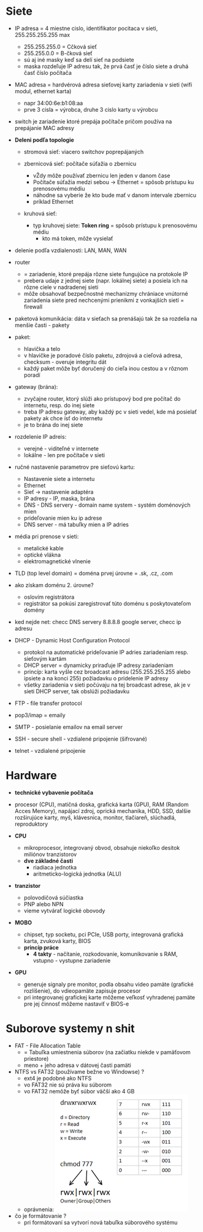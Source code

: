 
# Siete
- IP adresa = 4 miestne cislo, identifikator pocitaca v sieti, 255.255.255.255 max
    - 255.255.255.0 = Cčková sieť
    - 255.255.0.0 = B-čková sieť
    - sú aj iné masky keď sa delí sieť na podsiete
    - maska rozdeľuje IP adresu tak, že prvá časť je číslo siete a druhá časť číslo počítača

- MAC adresa = hardvérová adresa sieťovej karty zariadenia v sieti (wifi modul, ethernet karta)
    - napr 34:00:6e:b1:08:aa
    - prve 3 cisla = výrobca, druhe 3 cislo karty u výrobcu
- switch je zariadenie ktoré prepája počítače pričom používa na prepájanie MAC adresy

- **Deleni podľa topologie**

    - stromová sieť: viacero switchov poprepájaných
    - zbernicová sieť: počítače súťažia o zbernicu
        - vŽdy môže používať zbernicu len jeden v danom čase
        - Počítače súťažia medzi sebou -> Ethernet = spôsob prístupu ku prenosovému médiu
        - náhodne sa vyberie že kto bude mať v danom intervale zbernicu
        - príklad Ethernet
        
    - kruhová sieť: 
        - typ kruhovej siete: **Token ring** = spôsob prístupu k prenosovému médiu
            - kto má token, môže vysielať

- delenie podľa vzdialenosti: LAN, MAN, WAN
- router
    - = zariadenie, ktoré prepája rôzne siete fungujúce na protokole IP
    - prebera udaje z jednej siete (napr. lokálnej siete) a posiela ich na rôzne ciele v nadradenej sieti
    - môže obsahovať bezpečnostné mechanizmy chrániace vnútorné zariadenia siete pred nechcenými prienikmi z vonkajších sietí = firewall
- paketová komunikácia: dáta v sieťach sa prenášajú tak že sa rozdelia na menšie časti - pakety
- paket:
    - hlavička a telo
    - v hlavičke je poradové číslo paketu, zdrojová a cieľová adresa, checksum - overuje integritu dát
    - každý paket môže byť doručený do cieľa inou cestou a v rôznom poradí
- gateway (brána):
    - zvyčajne router, ktorý slúži ako prístupový bod pre počítač do internetu, resp. do inej siete
    - treba IP adresu gateway, aby každý pc v sieti vedel, kde má posielať pakety ak chce ísť do internetu
    - je to brána do inej siete

- rozdelenie IP adreis:
     - verejné - viditeľné v internete
     - lokálne - len pre počítače v sieti
    
- ručné nastavenie parametrov pre sieťovú kartu:
    - Nastavenie siete a internetu
    - Ethernet
    - Sieť -> nastavenie adaptéra
    - IP adresy - IP, maska, brána
    - DNS - DNS servery - domain name system - systém doménových mien
    - prideľovanie mien ku ip adrese
    - DNS server - má tabuľky mien a IP adries

- média pri prenose v sieti:
    - metalické kable
    - optické vlákna
    - elektromagnetické vlnenie

- TLD (top level domain) = doména prvej úrovne = .sk, .cz, .com

- ako získam doménu 2. úrovne?
    - oslovím registrátora
    - registrátor sa pokúsi zaregistrovať túto doménu s poskytovateľom domény

- ked nejde net: checc DNS servery 8.8.8.8 google server, checc ip adresu
- DHCP - Dynamic Host Configuration Protocol
    - protokol na automatické prideľovanie IP adries zariadeniam resp. sieťovým kartám
    - DHCP server = dynamicky priraďuje IP adresy zariadeniam
    - princíp: karta vyšle cez broadcast adresu (255.255.255.255 alebo ipsiete a na konci 255) požiadavku o pridelenie IP adresy 
    - všetky zariadenia v sieti počúvaju na tej broadcast adrese, ak je v sieti DHCP server, tak obslúži požiadavku

- FTP - file transfer protocol
- pop3/imap = emaily
- SMTP - posielanie emailov na email server
- SSH - secure shell - vzdialené pripojenie (šifrované)
- telnet - vzdialené pripojenie



# Hardware
- **technické vybavenie počítača**
- procesor (CPU), matičná doska, grafická karta (GPU), RAM (Random Acces Memory), napájací zdroj, oprická mechanika, HDD, SSD, dalšie rozširujúce karty, myš, klávesnica, monitor, tlačiareň, slúchadlá, reproduktory
- **CPU**
    - mikroprocesor, integrovaný obvod, obsahuje niekoľko desitok miliónov tranzistorov
    - **dve základné časti**
        - riadiaca jednotka
        - aritmeticko-logická jednotka (ALU)

- **tranzistor**
    - polovodičová súčiastka
    - PNP alebo NPN
    - vieme vytvárať logické obovody

- **MOBO**
    - chipset, typ socketu, pci PCIe, USB porty, integrovaná grafická karta, zvuková karty, BIOS
    - **princíp práce**
        - **4 takty** - načítanie, rozkodovanie, komunikovanie s RAM, vstupno - vystupne zariadenie

- **GPU**
    - generuje signaly pre monitor, podla obsahu video pamäte (grafické rozlíšenie), do vdieopamäte zapisuje procesor
    - pri integrovanej grafickej karte môžeme veľkosť vyhradenej pamäte pre jej činnosť môžeme nastaviť v BIOS-e

# Suborove systemy n shit

- FAT - File Allocation Table
    - = Tabuľka umiestnenia súborov (na začiatku niekde v pamäťovom priestore)
    - meno + jeho adresa v dátovej časti pamäti
- NTFS vs FAT32 (používame bežne vo Windowse) ?
    - ext4 je podobné ako NTFS
    - vo FAT32 nie sú práva ku súborom
    - vo FAT32 nemôže byť súbor väčší ako 4 GB
    - oprávnenia: ![](permissions.png)
- čo je formátovanie ?
    - pri formátovaní sa vytvorí nová tabuľka súborového systému